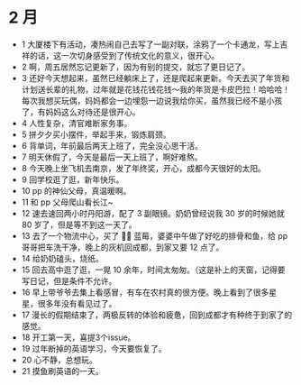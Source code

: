 # 2 月

- 1 大厦楼下有活动，凑热闹自己去写了一副对联，涂鸦了一个卡通龙，写上吉祥的话，这一次切身感受到了传统文化的意义，很开心。
- 2 啊，周五居然忘记更新了，因为有别的提交，就忘了更日记了。
- 3 还好今天想起来，虽然已经躺床上了，还是爬起来更新。今天去买了年货和计划送长辈的礼物，过年就是花钱花钱花钱～我的年货是卡皮巴拉！哈哈哈！每次我想买玩偶，妈妈都会一边埋怨一边说我给你买，虽然我已经不是小孩了，有妈妈这么对待还是很开心。
- 4 人性复杂，清官难断家务事。
- 5 拼夕夕买小摆件，举起手来，锻炼肩颈。
- 6 背单词，年前最后两天上班了，完全没心思干活。
- 7 明天休假了，今天是最后一天上班了，啊好难熬。
- 8 今天晚上坐飞机去南京，发了年终奖，开心，成都今天很好的太阳。
- 9 回学校逛了逛，新年快乐。
- 10 pp 的神仙父母，真温暖啊。
- 11 和 pp 父母爬山看长江~
- 12 速去速回两小时丹阳游，配了 3 副眼镜。奶奶曾经说我 30 岁的时候她就 80 岁了，但是等不到这一天了。
- 13 去了一个物流中心，买了 🍒🥝 蓝莓，婆婆中午做了好吃的排骨和鱼，给 pp 哥哥把车洗干净，晚上的灰机回成都，到家又要 12 点了。
- 14 给奶奶磕头，烧纸。
- 15 回去高中逛了逛，一晃 10 余年，时间太匆匆。（这是补上的天窗，记得要写日记，但是条件不允许。
- 16 早上带爷爷去集上看感冒，有车在农村真的很方便。晚上看到了很多星星，很多年没有看见过了。
- 17 漫长的假期结束了，两极反转的体验和疲惫，回到成都才有种终于到家了的感觉。
- 18 开工第一天，喜提3个issue。
- 19 过年断掉的英语学习，今天要恢复了。
- 20 心不静，总想玩。
- 21 摸鱼刷英语的一天。
